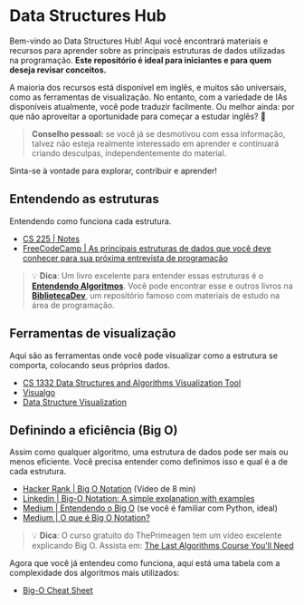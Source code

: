# Data Structures Hub
Bem-vindo ao Data Structures Hub! Aqui você encontrará materiais e recursos para aprender sobre as principais estruturas de dados utilizadas na programação. **Este repositório é ideal para iniciantes e para quem deseja revisar conceitos.**

A maioria dos recursos está disponível em inglês, e muitos são universais, como as ferramentas de visualização. No entanto, com a variedade de IAs disponíveis atualmente, você pode traduzir facilmente. Ou melhor ainda: por que não aproveitar a oportunidade para começar a estudar inglês? 👀
 > **Conselho pessoal:** se você já se desmotivou com essa informação, talvez não esteja realmente interessado em aprender e continuará criando desculpas, independentemente do material.


Sinta-se à vontade para explorar, contribuir e aprender!


## Entendendo as estruturas
Entendendo como funciona cada estrutura.

- [CS 225 | Notes](https://courses.grainger.illinois.edu/cs225/fa2019/notes/)
- [FreeCodeCamp | As principais estruturas de dados que você deve conhecer para sua próxima entrevista de programação](https://www.freecodecamp.org/portuguese/news/as-principais-estruturas-de-dados-que-voce-deve-conhecer-para-sua-proxima-entrevista-de-programacao/)

> 💡 **Dica**: Um livro excelente para entender essas estruturas é o [**Entendendo Algoritmos**](https://www.amazon.com.br/Entendendo-Algoritmos-Ilustrado-Programadores-Curiosos/dp/8575225634). Você pode encontrar esse e outros livros na  [**BibliotecaDev**](https://github.com/KAYOKG/BibliotecaDev), um repositório famoso com materiais de estudo na área de programação.


## Ferramentas de visualização
Aqui são as ferramentas onde você pode visualizar como a estrutura se comporta, colocando seus próprios dados.

- [CS 1332 Data Structures and Algorithms Visualization Tool](https://csvistool.com)
- [Visualgo](https://visualgo.net/pt)
- [Data Structure Visualization](https://www.cs.usfca.edu/~galles/visualization/Algorithms.html)

## Definindo a eficiência (Big O)
Assim como qualquer algoritmo, uma estrutura de dados pode ser mais ou menos eficiente. Você precisa entender como definimos isso e qual é a de cada estrutura.
- [Hacker Rank | Big O Notation](https://www.youtube.com/watch?v=v4cd1O4zkGw) (Vídeo de 8 min)
- [Linkedin | Big-O Notation: A simple explanation with examples](https://www.linkedin.com/pulse/big-o-notation-simple-explanation-examples-pamela-lovett/)
- [Medium | Entendendo o Big O](https://medium.com/@valadaresotavio/https-medium-com-otaviopvaladares-entendendo-o-big-o-9cb55297d2f8) (se você é familiar com Python, ideal)
- [Medium | O que é Big O Notation?](https://medium.com/linkapi-solutions/o-que-%C3%A9-big-o-notation-32f171e4a045)
> 💡 **Dica**: O curso gratuito do ThePrimeagen tem um vídeo excelente explicando Big O. Assista em: [The Last Algorithms Course You'll Need](https://frontendmasters.com/courses/algorithms/)

Agora que você já entendeu como funciona, aqui está uma tabela com a complexidade dos algoritmos mais utilizados:
- [Big-O Cheat Sheet](https://www.bigocheatsheet.com)
